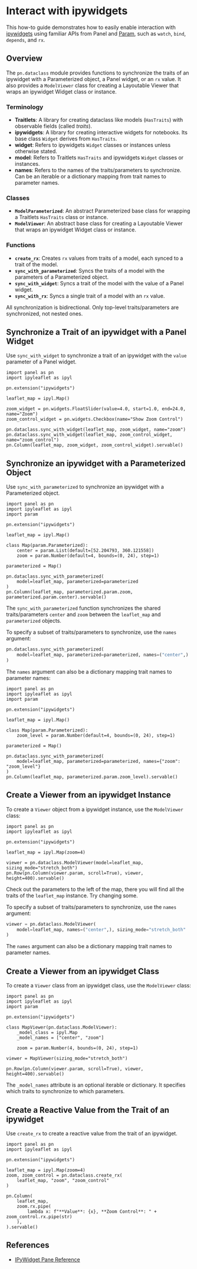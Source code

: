 # Interact with ipywidgets

This how-to guide demonstrates how to easily enable interaction with [ipywidgets](https://ipywidgets.readthedocs.io/en/stable/) using familiar APIs from Panel and [Param](https://param.holoviz.org/), such as `watch`, `bind`, `depends`, and `rx`.

## Overview

The `pn.dataclass` module provides functions to synchronize the traits of an ipywidget with a Parameterized object, a Panel widget, or an `rx` value. It also provides a `ModelViewer` class for creating a Layoutable Viewer that wraps an ipywidget Widget class or instance.

### Terminology

- **Traitlets**: A library for creating dataclass like models (`HasTraits`) with observable fields (called *traits*).
- **ipywidgets**: A library for creating interactive widgets for notebooks. Its base class `Widget` derives from `HasTraits`.
- **widget**: Refers to ipywidgets `Widget` classes or instances unless otherwise stated.
- **model**: Refers to Traitlets `HasTraits` and ipywidgets `Widget` classes or instances.
- **names**: Refers to the names of the traits/parameters to synchronize. Can be an iterable or a dictionary mapping from trait names to parameter names.

### Classes

- **`ModelParameterized`**: An abstract Parameterized base class for wrapping a Traitlets `HasTraits` class or instance.
- **`ModelViewer`**: An abstract base class for creating a Layoutable Viewer that wraps an ipywidget Widget class or instance.

### Functions

- **`create_rx`**: Creates `rx` values from traits of a model, each synced to a trait of the model.
- **`sync_with_parameterized`**: Syncs the traits of a model with the parameters of a Parameterized object.
- **`sync_with_widget`**: Syncs a trait of the model with the value of a Panel widget.
- **`sync_with_rx`**: Syncs a single trait of a model with an `rx` value.

All synchronization is bidirectional. Only top-level traits/parameters are synchronized, not nested ones.

## Synchronize a Trait of an ipywidget with a Panel Widget

Use `sync_with_widget` to synchronize a trait of an ipywidget with the `value` parameter of a Panel widget.

```{pyodide}
import panel as pn
import ipyleaflet as ipyl

pn.extension("ipywidgets")

leaflet_map = ipyl.Map()

zoom_widget = pn.widgets.FloatSlider(value=4.0, start=1.0, end=24.0, name="Zoom")
zoom_control_widget = pn.widgets.Checkbox(name="Show Zoom Control")

pn.dataclass.sync_with_widget(leaflet_map, zoom_widget, name="zoom")
pn.dataclass.sync_with_widget(leaflet_map, zoom_control_widget, name="zoom_control")
pn.Column(leaflet_map, zoom_widget, zoom_control_widget).servable()
```

## Synchronize an ipywidget with a Parameterized Object

Use `sync_with_parameterized` to synchronize an ipywidget with a Parameterized object.

```{pyodide}
import panel as pn
import ipyleaflet as ipyl
import param

pn.extension("ipywidgets")

leaflet_map = ipyl.Map()

class Map(param.Parameterized):
    center = param.List(default=[52.204793, 360.121558])
    zoom = param.Number(default=4, bounds=(0, 24), step=1)

parameterized = Map()

pn.dataclass.sync_with_parameterized(
    model=leaflet_map, parameterized=parameterized
)
pn.Column(leaflet_map, parameterized.param.zoom, parameterized.param.center).servable()
```

The `sync_with_parameterized` function synchronizes the shared traits/parameters `center` and `zoom` between the `leaflet_map` and `parameterized` objects.

To specify a subset of traits/parameters to synchronize, use the `names` argument:

```python
pn.dataclass.sync_with_parameterized(
    model=leaflet_map, parameterized=parameterized, names=("center",)
)
```

The `names` argument can also be a dictionary mapping trait names to parameter names:

```{pyodide}
import panel as pn
import ipyleaflet as ipyl
import param

pn.extension("ipywidgets")

leaflet_map = ipyl.Map()

class Map(param.Parameterized):
    zoom_level = param.Number(default=4, bounds=(0, 24), step=1)

parameterized = Map()

pn.dataclass.sync_with_parameterized(
    model=leaflet_map, parameterized=parameterized, names={"zoom": "zoom_level"}
)
pn.Column(leaflet_map, parameterized.param.zoom_level).servable()
```

## Create a Viewer from an ipywidget Instance

To create a `Viewer` object from a ipywidget instance, use the `ModelViewer` class:

```{pyodide}
import panel as pn
import ipyleaflet as ipyl

pn.extension("ipywidgets")

leaflet_map = ipyl.Map(zoom=4)

viewer = pn.dataclass.ModelViewer(model=leaflet_map, sizing_mode="stretch_both")
pn.Row(pn.Column(viewer.param, scroll=True), viewer, height=400).servable()
```

Check out the parameters to the left of the map, there you will find all the traits of the `leaflet_map` instance. Try changing some.

To specify a subset of traits/parameters to synchronize, use the `names` argument:

```python
viewer = pn.dataclass.ModelViewer(
    model=leaflet_map, names=("center",), sizing_mode="stretch_both"
)
```

The `names` argument can also be a dictionary mapping trait names to parameter names.

## Create a Viewer from an ipywidget Class

To create a `Viewer` class from an ipywidget class, use the `ModelViewer` class:

```{pyodide}
import panel as pn
import ipyleaflet as ipyl
import param

pn.extension("ipywidgets")

class MapViewer(pn.dataclass.ModelViewer):
    _model_class = ipyl.Map
    _model_names = ["center", "zoom"]

    zoom = param.Number(4, bounds=(0, 24), step=1)

viewer = MapViewer(sizing_mode="stretch_both")

pn.Row(pn.Column(viewer.param, scroll=True), viewer, height=400).servable()
```

The `_model_names` attribute is an optional iterable or dictionary. It specifies which traits to synchronize to which parameters.

## Create a Reactive Value from the Trait of an ipywidget

Use `create_rx` to create a reactive value from the trait of an ipywidget.

```{pyodide}
import panel as pn
import ipyleaflet as ipyl

pn.extension("ipywidgets")

leaflet_map = ipyl.Map(zoom=4)
zoom, zoom_control = pn.dataclass.create_rx(
    leaflet_map, "zoom", "zoom_control"
)

pn.Column(
    leaflet_map,
    zoom.rx.pipe(
        lambda x: f"**Value**: {x}, **Zoom Control**: " + zoom_control.rx.pipe(str)
    ),
).servable()
```

## References

- [IPyWidget Pane Reference](../../reference/panes/IPyWidget.ipynb)
